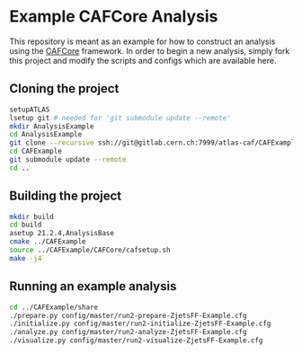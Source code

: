 Example CAFCore Analysis
=========================

This repository is meant as an example for how to construct an analysis using the [CAFCore](https://gitlab.cern.ch/atlas-caf/CAFCore) framework. In order to begin a new analysis, simply fork this project and modify the scripts and configs which are available here.

Cloning the project
--------------------

```bash
setupATLAS
lsetup git # needed for 'git submodule update --remote'
mkdir AnalysisExample
cd AnalysisExample
git clone --recursive ssh://git@gitlab.cern.ch:7999/atlas-caf/CAFExample.git
cd CAFExample
git submodule update --remote
cd ..
```

Building the project
---------------------

```bash
mkdir build
cd build
asetup 21.2.4,AnalysisBase
cmake ../CAFExample
source ../CAFExample/CAFCore/cafsetup.sh
make -j4
```

Running an example analysis
----------------------------

```bash
cd ../CAFExample/share
./prepare.py config/master/run2-prepare-ZjetsFF-Example.cfg
./initialize.py config/master/run2-initialize-ZjetsFF-Example.cfg
./analyze.py config/master/run2-analyze-ZjetsFF-Example.cfg
./visualize.py config/master/run2-visualize-ZjetsFF-Example.cfg
```